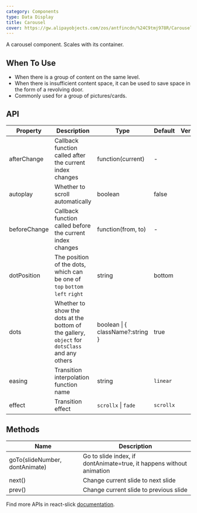 ```yaml
---
category: Components
type: Data Display
title: Carousel
cover: https://gw.alipayobjects.com/zos/antfincdn/%24C9tmj978R/Carousel.svg
---
```


A carousel component. Scales with its container.

## When To Use

- When there is a group of content on the same level.
- When there is insufficient content space, it can be used to save space in the form of a revolving door.
- Commonly used for a group of pictures/cards.

## API

| Property | Description | Type | Default | Version |
| --- | --- | --- | --- | --- |
| afterChange | Callback function called after the current index changes | function(current) | - |  |
| autoplay | Whether to scroll automatically | boolean | false |  |
| beforeChange | Callback function called before the current index changes | function(from, to) | - |  |
| dotPosition | The position of the dots, which can be one of `top` `bottom` `left` `right` | string | bottom |  |
| dots | Whether to show the dots at the bottom of the gallery, `object` for `dotsClass` and any others | boolean \| { className?:string } | true |  |
| easing | Transition interpolation function name | string | `linear` |  |
| effect | Transition effect | `scrollx` \| `fade` | `scrollx` |  |

## Methods

| Name | Description |
| --- | --- |
| goTo(slideNumber, dontAnimate) | Go to slide index, if dontAnimate=true, it happens without animation |
| next() | Change current slide to next slide |
| prev() | Change current slide to previous slide |

Find more APIs in react-slick [documentation](https://react-slick.neostack.com/docs/api).
